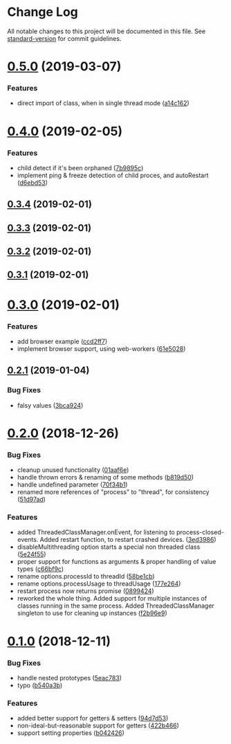 # Change Log

All notable changes to this project will be documented in this file. See [standard-version](https://github.com/conventional-changelog/standard-version) for commit guidelines.

# [0.5.0](https://github.com/nytamin/threadedClass/compare/0.4.3...0.5.0) (2019-03-07)


### Features

* direct import of class, when in single thread mode ([a14c162](https://github.com/nytamin/threadedClass/commit/a14c162))



<a name="0.4.0"></a>
# [0.4.0](https://github.com/nytamin/threadedClass/compare/0.3.4...0.4.0) (2019-02-05)


### Features

* child detect if it's been orphaned ([7b9895c](https://github.com/nytamin/threadedClass/commit/7b9895c))
* implement ping & freeze detection of child proces, and autoRestart ([d6ebd53](https://github.com/nytamin/threadedClass/commit/d6ebd53))



<a name="0.3.4"></a>
## [0.3.4](https://github.com/nytamin/threadedClass/compare/0.3.3...0.3.4) (2019-02-01)



<a name="0.3.3"></a>
## [0.3.3](https://github.com/nytamin/threadedClass/compare/0.3.2...0.3.3) (2019-02-01)



<a name="0.3.2"></a>
## [0.3.2](https://github.com/nytamin/threadedClass/compare/0.3.1...0.3.2) (2019-02-01)



<a name="0.3.1"></a>
## [0.3.1](https://github.com/nytamin/threadedClass/compare/0.3.0...0.3.1) (2019-02-01)



<a name="0.3.0"></a>
# [0.3.0](https://github.com/nytamin/threadedClass/compare/0.2.1...0.3.0) (2019-02-01)


### Features

* add browser example ([ccd2ff7](https://github.com/nytamin/threadedClass/commit/ccd2ff7))
* implement browser support, using web-workers ([61e5028](https://github.com/nytamin/threadedClass/commit/61e5028))



<a name="0.2.1"></a>
## [0.2.1](https://github.com/nytamin/threadedClass/compare/0.2.0...0.2.1) (2019-01-04)


### Bug Fixes

* falsy values ([3bca924](https://github.com/nytamin/threadedClass/commit/3bca924))



<a name="0.2.0"></a>
# [0.2.0](https://github.com/nytamin/threadedClass/compare/v0.1.0...v0.2.0) (2018-12-26)


### Bug Fixes

* cleanup unused functionality ([01aaf6e](https://github.com/nytamin/threadedClass/commit/01aaf6e))
* handle thrown errors & renaming of some methods ([b819d50](https://github.com/nytamin/threadedClass/commit/b819d50))
* handle undefined parameter ([70f34b1](https://github.com/nytamin/threadedClass/commit/70f34b1))
* renamed more references of "process" to "thread", for consistency ([51d97ad](https://github.com/nytamin/threadedClass/commit/51d97ad))


### Features

* added ThreadedClassManager.onEvent, for listening to process-closed-events. Added restart function, to restart crashed devices. ([3ed3986](https://github.com/nytamin/threadedClass/commit/3ed3986))
* disableMultithreading option starts a special non threaded class ([5e24f55](https://github.com/nytamin/threadedClass/commit/5e24f55))
* proper support for functions as arguments & proper handling of value types ([c66bf9c](https://github.com/nytamin/threadedClass/commit/c66bf9c))
* rename options.processId to threadId ([58be1cb](https://github.com/nytamin/threadedClass/commit/58be1cb))
* rename options.processUsage to threadUsage ([177e264](https://github.com/nytamin/threadedClass/commit/177e264))
* restart process now returns promise ([0899424](https://github.com/nytamin/threadedClass/commit/0899424))
* reworked the whole thing. Added support for multiple instances of classes running in the same process. Added ThreadedClassManager singleton to use for cleaning up instances ([f2b96e9](https://github.com/nytamin/threadedClass/commit/f2b96e9))



<a name="0.1.0"></a>
# [0.1.0](https://github.com/nytamin/threadedClass/compare/v0.0.5...v0.1.0) (2018-12-11)


### Bug Fixes

* handle nested prototypes ([5eac783](https://github.com/nytamin/threadedClass/commit/5eac783))
* typo ([b540a3b](https://github.com/nytamin/threadedClass/commit/b540a3b))


### Features

* added better support for getters & setters ([94d7d53](https://github.com/nytamin/threadedClass/commit/94d7d53))
* non-ideal-but-reasonable support for getters ([422b466](https://github.com/nytamin/threadedClass/commit/422b466))
* support setting properties ([b042426](https://github.com/nytamin/threadedClass/commit/b042426))
